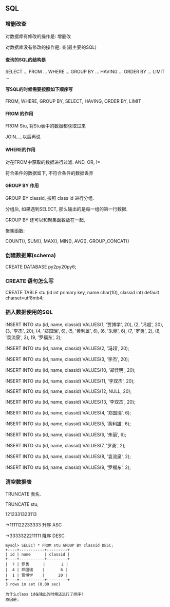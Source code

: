 ## SQL

### 增删改查

对数据库有修改的操作是:  增删改

对数据库没有修改的操作是: 查(最主要的SQL)

#### 查询的SQL的结构是

SELECT ...  FROM ... WHERE ... GROUP BY ... HAVING ... ORDER BY ... LIMIT ...

#### 写SQL的时候需要按照如下顺序写

FROM, WHERE, GROUP BY, SELECT, HAVING, ORDER BY, LIMIT



#### FROM 的作用

FROM Stu, 将Stu表中的数据都获取过来

JOIN.....以后再说

#### WHERE的作用

对在FROM中获取的数据进行过滤. AND, OR, !=

符合条件的数据留下, 不符合条件的数据丢弃



#### GROUP BY 作用

GROUP BY classid, 按照 class id 进行分组.

分组后, 如果遇到SELECT, 那么输出的是每一组的第一行数据.

GROUP BY 还可以和聚集函数放在一起, 

聚集函数:

COUNT(), SUM(), MAX(), MIN(), AVG(), GROUP_CONCAT()



### 创建数据库(schema)

CREATE DATABASE py2py20py6;



### CREATE 语句怎么写

CREATE TABLE stu (id int primary key, name char(10), classid int) default charset=utf8mb4;



### 插入数据使用的SQL

INSERT INTO stu (id, name, classid) VALUES(1, '贾博学', 20), (2, '冯超', 20), (3, '李杰', 20), (4, '郑国瑞', 6), (5, '黄利雄', 6), (6, '朱丽', 6), (7, '罗勇', 2), (8, '袁流泉', 2), (9, '罗福东', 2);

INSERT INTO stu (id, name, classid) VALUES(2, '冯超', 20);

INSERT INTO stu (id, name, classid) VALUES(3, '李杰', 20);

INSERT INTO stu (id, name, classid) VALUES(10, '郑佳明', 20);

INSERT INTO stu (id, name, classid) VALUES(11, '李双杰', 20);

INSERT INTO stu (id, name, classid) VALUES(12, NULL, 20);

INSERT INTO stu (id, name, classid) VALUES(13, '李双杰', 20);



INSERT INTO stu (id, name, classid) VALUES(4, '郑国瑞', 6);

INSERT INTO stu (id, name, classid) VALUES(5, '黄利雄', 6);

INSERT INTO stu (id, name, classid) VALUES(6, '朱丽', 6);





INSERT INTO stu (id, name, classid) VALUES(7, '罗勇', 2);

INSERT INTO stu (id, name, classid) VALUES(8, '袁流泉', 2);

INSERT INTO stu (id, name, classid) VALUES(9, '罗福东', 2);



### 清空数据表

TRUNCATE 表名.

TRUNCATE stu;



1212331323113

->1111122233333 升序 ASC

->3333322211111 降序 DESC

```
mysql> SELECT * FROM stu GROUP BY classid DESC;
+----+-----------+---------+
| id | name      | classid |
+----+-----------+---------+
|  7 | 罗勇      |       2 |
|  4 | 郑国瑞    |       6 |
|  1 | 贾博学    |      20 |
+----+-----------+---------+
3 rows in set (0.00 sec)

为什么class id在输出的时候还进行了排序?
原因是: 
```

